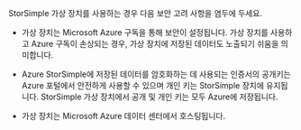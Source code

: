 <!--v-sharos 10/13/2105 virtual device security-->

StorSimple 가상 장치를 사용하는 경우 다음 보안 고려 사항을 염두에 두세요.

- 가상 장치는 Microsoft Azure 구독을 통해 보안이 설정됩니다. 가상 장치를 사용하고 Azure 구독이 손상되는 경우, 가상 장치에 저장된 데이터도 노출되기 쉬움을 의미합니다.

- Azure StorSimple에 저장된 데이터를 암호화하는 데 사용되는 인증서의 공개키는 Azure 포털에서 안전하게 사용할 수 있으며 개인 키는 StorSimple 장치에 유지됩니다. StorSimple 가상 장치에서 공개 및 개인 키는 모두 Azure에 저장됩니다.

- 가상 장치는 Microsoft Azure 데이터 센터에서 호스팅됩니다.

<!---HONumber=AcomDC_1217_2015-->
